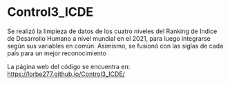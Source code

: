 # Control3_ICDE
Se realizó la limpieza de datos de los cuatro niveles del Ranking de Indice de Desarrollo Humano a nivel mundial en el 2021, para luego integrarse según sus variables en común.
Asímismo, se fusionó con las siglas de cada país para un mejor reconocimiento

La página web del código se encuentra en: https://lorbe277.github.io/Control3_ICDE/
